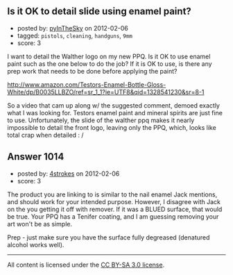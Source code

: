 ## Is it OK to detail slide using enamel paint?

- posted by: [pyInTheSky](https://stackexchange.com/users/-1/407-pyinthesky) on 2012-02-06
- tagged: `pistols`, `cleaning`, `handguns`, `9mm`
- score: 3

I want to detail the Walther logo on my new PPQ. Is it OK to use enamel paint such as the one below to do the job?  If it is OK to use, is there any prep work that needs to be done before applying the paint?

http://www.amazon.com/Testors-Enamel-Bottle-Gloss-White/dp/B0035LLBZO/ref=sr_1_1?ie=UTF8&qid=1328541230&sr=8-1


So a video that cam up along w/ the suggested comment, demoed exactly what I was looking for.  Testors enamel paint and mineral spirits are just fine to use.  Unfortunately, the slide of the walther ppq makes it nearly impossible to detail the front logo, leaving only the PPQ, which, looks like total crap when detailed : /


## Answer 1014

- posted by: [4strokes](https://stackexchange.com/users/-1/418-4strokes) on 2012-02-06
- score: 3

The product you are linking to is similar to the nail enamel Jack mentions, and should work for your intended purpose.
However, I disagree with Jack on the you getting it off with remover. If it was a BLUED surface, that would be true. Your PPQ has a Tenifer coating, and I am guessing removing your art won't be as simple. 

Prep - just make sure you have the surface fully degreased (denatured alcohol works well). 





---

All content is licensed under the [CC BY-SA 3.0 license](https://creativecommons.org/licenses/by-sa/3.0/).
